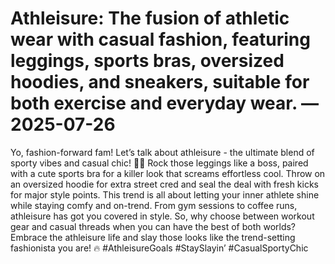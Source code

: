 # Athleisure: The fusion of athletic wear with casual fashion, featuring leggings, sports bras, oversized hoodies, and sneakers, suitable for both exercise and everyday wear. — 2025-07-26

Yo, fashion-forward fam! Let’s talk about athleisure - the ultimate blend of sporty vibes and casual chic! 💪👟 Rock those leggings like a boss, paired with a cute sports bra for a killer look that screams effortless cool. Throw on an oversized hoodie for extra street cred and seal the deal with fresh kicks for major style points. This trend is all about letting your inner athlete shine while staying comfy and on-trend. From gym sessions to coffee runs, athleisure has got you covered in style. So, why choose between workout gear and casual threads when you can have the best of both worlds? Embrace the athleisure life and slay those looks like the trend-setting fashionista you are! 🔥 #AthleisureGoals #StaySlayin’ #CasualSportyChic